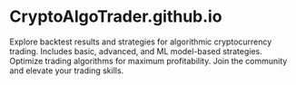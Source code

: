 # CryptoAlgoTrader.github.io
Explore backtest results and strategies for algorithmic cryptocurrency trading. Includes basic, advanced, and ML model-based strategies. Optimize trading algorithms for maximum profitability. Join the community and elevate your trading skills.

